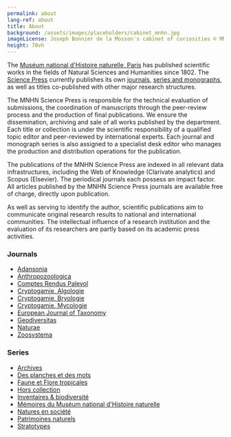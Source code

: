 ```yaml
---
permalink: about
lang-ref: about
title: About
background: /assets/images/placeholders/cabinet_mnhn.jpg
imageLicense: Joseph Bonnier de la Mosson's cabinet of curiosities © MNHN - J.-C. Domenech.
height: 70vh
---
```

The [Muséum national d'Histoire naturelle, Paris](https://www.mnhn.fr) has published scientific works in the fields of Natural Sciences and Humanities since 1802. The [Science Press](https://sciencepress.mnhn.fr) currently publishes its own [journals](https://sciencepress.mnhn.fr/en/journals), [series and monographs](https://sciencepress.mnhn.fr/en/series), as well as titles co-published with other major research structures.

The MNHN Science Press is responsible for the technical evaluation of submissions, the coordination of manuscripts through the peer-review process and the production of final publications. We ensure the dissemination, archiving and sale of all works published by the department. Each title or collection is under the scientific responsibility of a qualified topic editor and peer-reviewed by international experts. Each journal and monograph series is also assigned to a specialist desk editor who manages the production and distribution operations for the publication.

The publications of the MNHN Science Press are indexed in all relevant data infrastructures, including the Web of Knowledge (Clarivate analytics) and Scopus (Elsevier). The periodical journals each possess an impact factor. All articles published by the MNHN Science Press journals are available free of charge, directly upon publication.

As well as serving to identify the author, scientific publications aim to communicate original research results to national and international communities. The intellectual influence of a research institution and the evaluation of its researchers are partly based on its academic press activities.

### Journals

* [Adansonia](https://sciencepress.mnhn.fr/en/periodiques/adansonia)
* [Anthropozoologica](https://sciencepress.mnhn.fr/en/periodiques/anthropozoologica)
* [Comptes Rendus Palevol](https://sciencepress.mnhn.fr/en/periodiques/comptes-rendus-palevol)
* [Cryptogamie, Algologie](https://sciencepress.mnhn.fr/en/periodiques/algologie)
* [Cryptogamie, Bryologie](https://sciencepress.mnhn.fr/en/periodiques/bryologie)
* [Cryptogamie, Mycologie](https://sciencepress.mnhn.fr/en/periodiques/mycologie)
* [European Journal of Taxonomy](https://europeanjournaloftaxonomy.eu)
* [Geodiversitas](https://sciencepress.mnhn.fr/en/periodiques/geodiversitas)
* [Naturae](https://sciencepress.mnhn.fr/en/periodiques/naturae)
* [Zoosystema](https://sciencepress.mnhn.fr/en/periodiques/zoosystema)

### Series

* [Archives](https://sciencepress.mnhn.fr/en/collections/archives)
* [Des planches et des mots](https://sciencepress.mnhn.fr/en/collections/des-planches-et-des-mots)
* [Faune et Flore tropicales](https://sciencepress.mnhn.fr/en/collections/faune-et-flore-tropicales)
* [Hors collection](https://sciencepress.mnhn.fr/en/collections/hors-collection)
* [Inventaires & biodiversité](https://sciencepress.mnhn.fr/en/collections/inventaires-biodiversite)
* [Mémoires du Muséum national d'Histoire naturelle](https://sciencepress.mnhn.fr/en/collections/memoires-du-museum-national-d-histoire-naturelle)
* [Natures en société](https://sciencepress.mnhn.fr/en/collections/natures-en-societes)
* [Patrimoines naturels](https://sciencepress.mnhn.fr/en/collections/patrimoines-naturels)
* [Stratotypes](https://sciencepress.mnhn.fr/en/collections/stratotypes)
